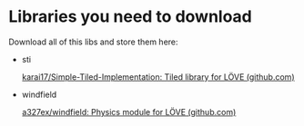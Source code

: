 # Libraries you need to download

Download all of this libs and store them here:

- sti

  [karai17/Simple-Tiled-Implementation: Tiled library for LÖVE (github.com)](https://github.com/Karai17/Simple-Tiled-Implementation)
- windfield

  [a327ex/windfield: Physics module for LÖVE (github.com)](https://github.com/a327ex/windfield)
